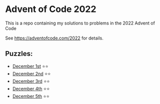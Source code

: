 
# Advent of Code 2022

This is a repo containing my solutions to problems in the 2022 Advent of Code

See https://adventofcode.com/2022 for details.

## Puzzles:
- [December 1st](puzzles/dec1/README.txt) ⭐⭐
- [December 2nd](puzzles/dec2/README.txt) ⭐⭐
- [December 3rd](puzzles/dec3/README.txt) ⭐⭐
- [December 4th](puzzles/dec4/README.txt) ⭐⭐
- [December 5th](puzzles/dec5/README.txt) ⭐⭐
